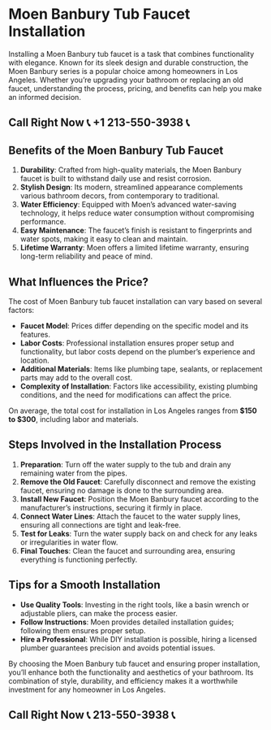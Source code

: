 # Moen Banbury Tub Faucet Installation

Installing a Moen Banbury tub faucet is a task that combines functionality with elegance. Known for its sleek design and durable construction, the Moen Banbury series is a popular choice among homeowners in Los Angeles. Whether you’re upgrading your bathroom or replacing an old faucet, understanding the process, pricing, and benefits can help you make an informed decision.

## Call Right Now 📞 +1 213-550-3938 📞

## Benefits of the Moen Banbury Tub Faucet  

1. **Durability**: Crafted from high-quality materials, the Moen Banbury faucet is built to withstand daily use and resist corrosion.  
2. **Stylish Design**: Its modern, streamlined appearance complements various bathroom decors, from contemporary to traditional.  
3. **Water Efficiency**: Equipped with Moen’s advanced water-saving technology, it helps reduce water consumption without compromising performance.  
4. **Easy Maintenance**: The faucet’s finish is resistant to fingerprints and water spots, making it easy to clean and maintain.  
5. **Lifetime Warranty**: Moen offers a limited lifetime warranty, ensuring long-term reliability and peace of mind.  

## What Influences the Price?  

The cost of Moen Banbury tub faucet installation can vary based on several factors:  

- **Faucet Model**: Prices differ depending on the specific model and its features.  
- **Labor Costs**: Professional installation ensures proper setup and functionality, but labor costs depend on the plumber’s experience and location.  
- **Additional Materials**: Items like plumbing tape, sealants, or replacement parts may add to the overall cost.  
- **Complexity of Installation**: Factors like accessibility, existing plumbing conditions, and the need for modifications can affect the price.  

On average, the total cost for installation in Los Angeles ranges from **$150 to $300**, including labor and materials.  

## Steps Involved in the Installation Process  

1. **Preparation**: Turn off the water supply to the tub and drain any remaining water from the pipes.  
2. **Remove the Old Faucet**: Carefully disconnect and remove the existing faucet, ensuring no damage is done to the surrounding area.  
3. **Install New Faucet**: Position the Moen Banbury faucet according to the manufacturer’s instructions, securing it firmly in place.  
4. **Connect Water Lines**: Attach the faucet to the water supply lines, ensuring all connections are tight and leak-free.  
5. **Test for Leaks**: Turn the water supply back on and check for any leaks or irregularities in water flow.  
6. **Final Touches**: Clean the faucet and surrounding area, ensuring everything is functioning perfectly.  

## Tips for a Smooth Installation  

- **Use Quality Tools**: Investing in the right tools, like a basin wrench or adjustable pliers, can make the process easier.  
- **Follow Instructions**: Moen provides detailed installation guides; following them ensures proper setup.  
- **Hire a Professional**: While DIY installation is possible, hiring a licensed plumber guarantees precision and avoids potential issues.  

By choosing the Moen Banbury tub faucet and ensuring proper installation, you’ll enhance both the functionality and aesthetics of your bathroom. Its combination of style, durability, and efficiency makes it a worthwhile investment for any homeowner in Los Angeles.
## Call Right Now 📞 213-550-3938 📞